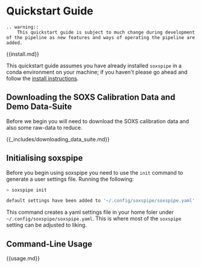 # Quickstart Guide

```eval_rst
.. warning::
    This quickstart guide is subject to much change during development of the pipeline as new features and ways of operating the pipeline are added.
```


{{install.md}}




This quickstart guide assumes you have already installed `soxspipe` in a conda environment on your machine; if you haven't please go ahead and follow the [install instructions](index.html#installation).

## Downloading the SOXS Calibration Data and Demo Data-Suite

Before we begin you will need to download the SOXS calibration data and also some raw-data to reduce.

{{_includes/downloading_data_suite.md}}

## Initialising soxspipe

Before you begin using soxspipe you need to use the `init` command to generate a user settings file. Running the following:

```bash
> soxspipe init

default settings have been added to '~/.config/soxspipe/soxspipe.yaml'. Tailor these settings before proceeding to run soxspipe
```

This command creates a yaml settings file in your home foler under `~/.config/soxspipe/soxspipe.yaml`. This is where most of the `soxspipe` setting can be adjusted to liking.

<!-- Once created, open the settings file in any text editor and follow the in-file instructions to populate the missing settings values (usually given an ``XXX`` placeholder).  -->



## Command-Line Usage

{{usage.md}}

